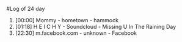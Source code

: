 #Log of 24 day

1. [00:00] Mommy - hometown - hammock
1. [01:18] H E I C H Y - Soundcloud - Missing U In The Raining Day
1. [22:30] m.facebook.com - unknown - Facebook
